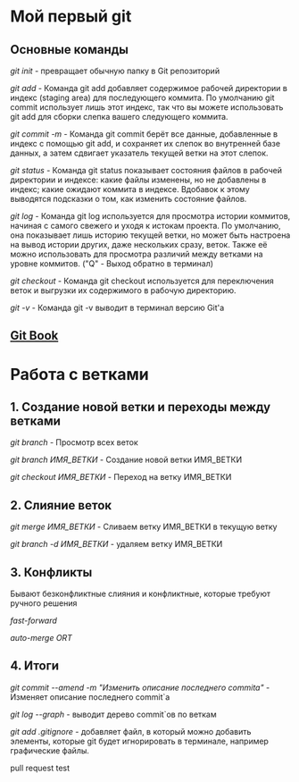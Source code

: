 # Мой первый git

## Основные команды

*git init* - превращает обычную папку в Git репозиторий

*git add* - Команда git add добавляет содержимое рабочей директории в индекс (staging area) для последующего коммита. По умолчанию git commit использует лишь этот индекс, так что вы можете использовать git add для сборки слепка вашего следующего коммита.

*git commit -m* - Команда git commit берёт все данные, добавленные в индекс с помощью git add, и сохраняет их слепок во внутренней базе данных, а затем сдвигает указатель текущей ветки на этот слепок.

*git status* - Команда git status показывает состояния файлов в рабочей директории и индексе: какие файлы изменены, но не добавлены в индекс; какие ожидают коммита в индексе. Вдобавок к этому выводятся подсказки о том, как изменить состояние файлов.

*git log* - Команда git log используется для просмотра истории коммитов, начиная с самого свежего и уходя к истокам проекта. По умолчанию, она показывает лишь историю текущей ветки, но может быть настроена на вывод истории других, даже нескольких сразу, веток. Также её можно использовать для просмотра различий между ветками на уровне коммитов. ("Q" - Выход обратно в терминал)

*git checkout* - Команда git checkout используется для переключения веток и выгрузки их содержимого в рабочую директорию.

*git -v* - Команда git -v выводит в терминал версию Git'a

## [Git Book](https://git-scm.com/book/ru/v2)

# Работа с ветками

## 1. Создание новой ветки и переходы между ветками

*git branch* - Просмотр всех веток

*git branch ИМЯ_ВЕТКИ* - Создание новой ветки ИМЯ_ВЕТКИ

*git checkout ИМЯ_ВЕТКИ* - Переход на ветку ИМЯ_ВЕТКИ

## 2. Слияние веток

*git merge ИМЯ_ВЕТКИ* - Сливаем ветку ИМЯ_ВЕТКИ в текущую ветку

*git branch -d ИМЯ_ВЕТКИ* - удаляем ветку ИМЯ_ВЕТКИ

## 3. Конфликты

Бывают безконфликтные слияния и конфликтные, которые требуют ручного решения

*fast-forward*

*auto-merge ORT*

## 4. Итоги

*git commit --amend -m "Изменить описание последнего commita"* - Изменяет описание последнего commit`a

*git log --graph* - выводит дерево commit`ов по веткам

*git add .gitignore* - добавляет файл, в который можно добавить элементы, которые git будет игнорировать в терминале, например графические файлы.

pull request test
